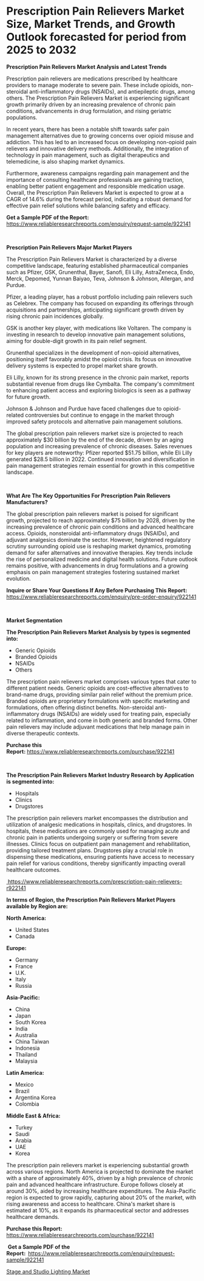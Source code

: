 <p><h1>Prescription Pain Relievers Market Size, Market Trends, and Growth Outlook forecasted for period from 2025 to 2032</h1></p><p><strong>Prescription Pain Relievers Market Analysis and Latest Trends</strong></p>
<p><p>Prescription pain relievers are medications prescribed by healthcare providers to manage moderate to severe pain. These include opioids, non-steroidal anti-inflammatory drugs (NSAIDs), and antiepileptic drugs, among others. The Prescription Pain Relievers Market is experiencing significant growth primarily driven by an increasing prevalence of chronic pain conditions, advancements in drug formulation, and rising geriatric populations. </p><p>In recent years, there has been a notable shift towards safer pain management alternatives due to growing concerns over opioid misuse and addiction. This has led to an increased focus on developing non-opioid pain relievers and innovative delivery methods. Additionally, the integration of technology in pain management, such as digital therapeutics and telemedicine, is also shaping market dynamics.</p><p>Furthermore, awareness campaigns regarding pain management and the importance of consulting healthcare professionals are gaining traction, enabling better patient engagement and responsible medication usage. Overall, the Prescription Pain Relievers Market is expected to grow at a CAGR of 14.6% during the forecast period, indicating a robust demand for effective pain relief solutions while balancing safety and efficacy.</p></p>
<p><strong>Get a Sample PDF of the Report:&nbsp;</strong> <a href="https://www.reliableresearchreports.com/enquiry/request-sample/922141?utm_campaign=2255&utm_medium=2&utm_source=Github&utm_content=ia&utm_term=07032025&utm_id=prescription-pain-relievers">https://www.reliableresearchreports.com/enquiry/request-sample/922141</a></p>
<p>&nbsp;</p>
<p><strong>Prescription Pain Relievers Major Market Players</strong></p>
<p><p>The Prescription Pain Relievers Market is characterized by a diverse competitive landscape, featuring established pharmaceutical companies such as Pfizer, GSK, Grunenthal, Bayer, Sanofi, Eli Lilly, AstraZeneca, Endo, Merck, Depomed, Yunnan Baiyao, Teva, Johnson & Johnson, Allergan, and Purdue.</p><p>Pfizer, a leading player, has a robust portfolio including pain relievers such as Celebrex. The company has focused on expanding its offerings through acquisitions and partnerships, anticipating significant growth driven by rising chronic pain incidences globally.</p><p>GSK is another key player, with medications like Voltaren. The company is investing in research to develop innovative pain management solutions, aiming for double-digit growth in its pain relief segment.</p><p>Grunenthal specializes in the development of non-opioid alternatives, positioning itself favorably amidst the opioid crisis. Its focus on innovative delivery systems is expected to propel market share growth.</p><p>Eli Lilly, known for its strong presence in the chronic pain market, reports substantial revenue from drugs like Cymbalta. The company's commitment to enhancing patient access and exploring biologics is seen as a pathway for future growth.</p><p>Johnson & Johnson and Purdue have faced challenges due to opioid-related controversies but continue to engage in the market through improved safety protocols and alternative pain management solutions.</p><p>The global prescription pain relievers market size is projected to reach approximately $30 billion by the end of the decade, driven by an aging population and increasing prevalence of chronic diseases. Sales revenues for key players are noteworthy: Pfizer reported $51.75 billion, while Eli Lilly generated $28.5 billion in 2022. Continued innovation and diversification in pain management strategies remain essential for growth in this competitive landscape.</p></p>
<p>&nbsp;</p>
<p><strong>What Are The Key Opportunities For Prescription Pain Relievers Manufacturers?</strong></p>
<p><p>The global prescription pain relievers market is poised for significant growth, projected to reach approximately $75 billion by 2028, driven by the increasing prevalence of chronic pain conditions and advanced healthcare access. Opioids, nonsteroidal anti-inflammatory drugs (NSAIDs), and adjuvant analgesics dominate the sector. However, heightened regulatory scrutiny surrounding opioid use is reshaping market dynamics, promoting demand for safer alternatives and innovative therapies. Key trends include the rise of personalized medicine and digital health solutions. Future outlook remains positive, with advancements in drug formulations and a growing emphasis on pain management strategies fostering sustained market evolution.</p></p>
<p><strong>Inquire or Share Your Questions If Any Before Purchasing This Report:</strong> <a href="https://www.reliableresearchreports.com/enquiry/pre-order-enquiry/922141?utm_campaign=2255&utm_medium=2&utm_source=Github&utm_content=ia&utm_term=07032025&utm_id=prescription-pain-relievers">https://www.reliableresearchreports.com/enquiry/pre-order-enquiry/922141</a></p>
<p>&nbsp;</p>
<p><strong>Market Segmentation</strong></p>
<p><strong>The Prescription Pain Relievers Market Analysis by types is segmented into:</strong></p>
<p><ul><li>Generic Opioids</li><li>Branded Opioids</li><li>NSAIDs</li><li>Others</li></ul></p>
<p><p>The prescription pain relievers market comprises various types that cater to different patient needs. Generic opioids are cost-effective alternatives to brand-name drugs, providing similar pain relief without the premium price. Branded opioids are proprietary formulations with specific marketing and formulations, often offering distinct benefits. Non-steroidal anti-inflammatory drugs (NSAIDs) are widely used for treating pain, especially related to inflammation, and come in both generic and branded forms. Other pain relievers may include adjuvant medications that help manage pain in diverse therapeutic contexts.</p></p>
<p><strong>Purchase this Report:&nbsp;</strong><a href="https://www.reliableresearchreports.com/purchase/922141?utm_campaign=2255&utm_medium=2&utm_source=Github&utm_content=ia&utm_term=07032025&utm_id=prescription-pain-relievers">https://www.reliableresearchreports.com/purchase/922141</a></p>
<p>&nbsp;</p>
<p><strong>The Prescription Pain Relievers Market Industry Research by Application is segmented into:</strong></p>
<p><ul><li>Hospitals</li><li>Clinics</li><li>Drugstores</li></ul></p>
<p><p>The prescription pain relievers market encompasses the distribution and utilization of analgesic medications in hospitals, clinics, and drugstores. In hospitals, these medications are commonly used for managing acute and chronic pain in patients undergoing surgery or suffering from severe illnesses. Clinics focus on outpatient pain management and rehabilitation, providing tailored treatment plans. Drugstores play a crucial role in dispensing these medications, ensuring patients have access to necessary pain relief for various conditions, thereby significantly impacting overall healthcare outcomes.</p></p>
<p><a href="https://www.reliableresearchreports.com/prescription-pain-relievers-r922141?utm_campaign=2255&utm_medium=2&utm_source=Github&utm_content=ia&utm_term=07032025&utm_id=prescription-pain-relievers">&nbsp;https://www.reliableresearchreports.com/prescription-pain-relievers-r922141</a></p>
<p><strong>In terms of Region, the Prescription Pain Relievers Market Players available by Region are:</strong></p>
<p>
    <p> <strong> North America: </strong>
        <ul>
            <li>United States</li>
            <li>Canada</li>
        </ul>
        </p> 
    <p> <strong> Europe: </strong>
        <ul>
            <li>Germany</li>
            <li>France</li>
            <li>U.K.</li>
            <li>Italy</li>
            <li>Russia</li>
        </ul>
        </p> 
    <p> <strong> Asia-Pacific: </strong>
        <ul>
            <li>China</li>
            <li>Japan</li>
            <li>South Korea</li>
            <li>India</li>
            <li>Australia</li>
            <li>China Taiwan</li>
            <li>Indonesia</li>
            <li>Thailand</li>
            <li>Malaysia</li>
        </ul>
        </p> 
    <p> <strong> Latin America: </strong>
        <ul>
            <li>Mexico</li>
            <li>Brazil</li>
            <li>Argentina Korea</li>
            <li>Colombia</li>
        </ul>
        </p> 
    <p> <strong> Middle East & Africa: </strong>
        <ul>
            <li>Turkey</li>
            <li>Saudi</li>
            <li>Arabia</li>
            <li>UAE</li>
            <li>Korea</li>
        </ul>
    </p>
    </p>
<p><p>The prescription pain relievers market is experiencing substantial growth across various regions. North America is projected to dominate the market with a share of approximately 40%, driven by a high prevalence of chronic pain and advanced healthcare infrastructure. Europe follows closely at around 30%, aided by increasing healthcare expenditures. The Asia-Pacific region is expected to grow rapidly, capturing about 20% of the market, with rising awareness and access to healthcare. China's market share is estimated at 10%, as it expands its pharmaceutical sector and addresses healthcare demands.</p></p>
<p><strong>Purchase this Report: </strong><a href="https://www.reliableresearchreports.com/purchase/922141?utm_campaign=2255&utm_medium=2&utm_source=Github&utm_content=ia&utm_term=07032025&utm_id=prescription-pain-relievers">https://www.reliableresearchreports.com/purchase/922141</a></p>
<p>&nbsp;<strong>Get a Sample PDF of the Report:&nbsp;&nbsp;</strong><a href="https://www.reliableresearchreports.com/enquiry/request-sample/922141?utm_campaign=2255&utm_medium=2&utm_source=Github&utm_content=ia&utm_term=07032025&utm_id=prescription-pain-relievers">https://www.reliableresearchreports.com/enquiry/request-sample/922141</a></p>
<p><strong></strong></p>
<p><p><a href="https://github.com/frodanlert/Market-Research-Report-List-1/blob/main/stage-and-studio-lighting-market.md?utm_campaign=2255&utm_medium=2&utm_source=Github&utm_content=ia&utm_term=07032025&utm_id=prescription-pain-relievers">Stage and Studio Lighting Market</a></p></p>